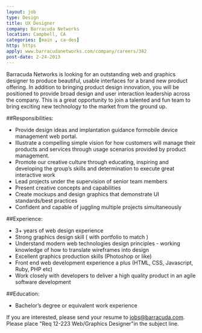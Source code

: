 ```yaml
---
layout: job
type: Design
title: UX Designer
company: Barracuda Networks
location: Campbell, CA
categories: [main , ca-des]
http: https
apply: www.barracudanetworks.com/company/careers/382
post-date: 2-24-2013
---
```


Barracuda Networks is looking for an outstanding web and graphics designer to produce beautiful, usable interfaces for a brand new product offering. In addition to bringing product design innovation, you will be positioned to provide broad design and user interaction leadership across the company. This is a great opportunity to join a talented and fun team to bring exciting new technology to the market from the ground up.

##Responsibilities:

* Provide design ideas and implantation guidance formobile device management web portal.
* Illustrate a compelling simple vision for how customers will manage their products and services through usage scenarios provided by product management.
* Promote our creative culture through educating, inspiring and developing the group’s skills and determination to execute great interactive work
* Lead projects under the supervision of senior team members
* Present creative concepts and capabilities
* Create mockups and design graphics that demonstrate UI standards/best practices
* Confident and capable of juggling multiple projects simultaneously

##Experience:

* 3+ years of web design experience
* Strong graphics design skill ( with portfolio to match )
* Understand modern web technologies design principles - working knowledge of how to translate wireframes into design
* Excellent graphics production skills (Photoshop or like)
* Front end web development experience a plus (HTML, CSS, Javascript, Ruby, PHP etc)
* Work closely with developers to deliver a high quality product in an agile software development

##Education:

* Bachelor’s degree or equivalent work experience


If you are interested, please send your resume to jobs@barracuda.com. Please place "Req 12-223 Web/Graphics Designer"in the subject line.